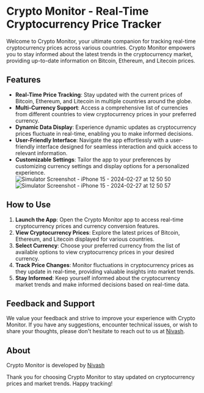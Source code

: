 # Crypto Monitor - Real-Time Cryptocurrency Price Tracker

Welcome to Crypto Monitor, your ultimate companion for tracking real-time cryptocurrency prices across various countries. Crypto Monitor empowers you to stay informed about the latest trends in the cryptocurrency market, providing up-to-date information on Bitcoin, Ethereum, and Litecoin prices.

## Features

- **Real-Time Price Tracking**: Stay updated with the current prices of Bitcoin, Ethereum, and Litecoin in multiple countries around the globe.
- **Multi-Currency Support**: Access a comprehensive list of currencies from different countries to view cryptocurrency prices in your preferred currency.
- **Dynamic Data Display**: Experience dynamic updates as cryptocurrency prices fluctuate in real-time, enabling you to make informed decisions.
- **User-Friendly Interface**: Navigate the app effortlessly with a user-friendly interface designed for seamless interaction and quick access to relevant information.
- **Customizable Settings**: Tailor the app to your preferences by customizing currency settings and display options for a personalized experience.
  ![Simulator Screenshot - iPhone 15 - 2024-02-27 at 12 50 50](https://github.com/RNNivash/Crypto_Monitor/assets/90308206/ecec992e-466c-44ce-971a-388e99aea25d)
![Simulator Screenshot - iPhone 15 - 2024-02-27 at 12 50 57](https://github.com/RNNivash/Crypto_Monitor/assets/90308206/603a97f1-790b-4805-aa8e-a728a6f8660e)



## How to Use

1. **Launch the App**: Open the Crypto Monitor app to access real-time cryptocurrency prices and currency conversion features.
2. **View Cryptocurrency Prices**: Explore the latest prices of Bitcoin, Ethereum, and Litecoin displayed for various countries.
3. **Select Currency**: Choose your preferred currency from the list of available options to view cryptocurrency prices in your desired currency.
4. **Track Price Changes**: Monitor fluctuations in cryptocurrency prices as they update in real-time, providing valuable insights into market trends.
5. **Stay Informed**: Keep yourself informed about the cryptocurrency market trends and make informed decisions based on real-time data.

## Feedback and Support

We value your feedback and strive to improve your experience with Crypto Monitor. If you have any suggestions, encounter technical issues, or wish to share your thoughts, please don't hesitate to reach out to us at [Nivash](mailto:rajnivash007@gmail.com).

## About

Crypto Monitor is developed by [Nivash](https://www.linkedin.com/in/nivash-r-n-sns/)


Thank you for choosing Crypto Monitor to stay updated on cryptocurrency prices and market trends. Happy tracking!
